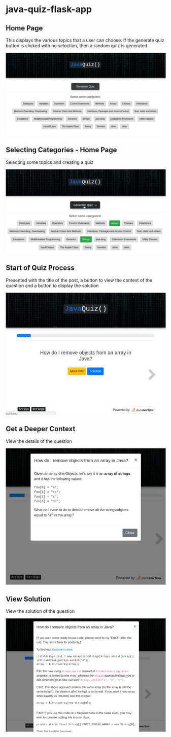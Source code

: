 # java-quiz-flask-app

## Home Page
This displays the various topics that a user can choose. If the generate quiz button is clicked with no selection, then a random quiz is generated.

![App Index](https://github.com/c14410312/java-quiz-flask-app/blob/master/screenshots/App_Index_No_Selection.png?raw=true)

## Selecting Categories - Home Page
Selecting some topics and creating a quiz

![Selected Categories](https://github.com/c14410312/java-quiz-flask-app/blob/master/screenshots/selecting_categories_index.png?raw=true)

## Start of Quiz Process
Presented with the title of the post, a button to view the context of the question and a button to display the solution

![Start of quiz](https://github.com/c14410312/java-quiz-flask-app/blob/master/screenshots/beginning_of_quiz.png?raw=true)

## Get a Deeper Context
View the details of the question

![Question details](https://github.com/c14410312/java-quiz-flask-app/blob/master/screenshots/getting_more_context_on_q.png?raw=true)


## View Solution
View the solution of the question

![Question solution](https://github.com/c14410312/java-quiz-flask-app/blob/master/screenshots/solution_to_question.png?raw=true)
